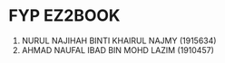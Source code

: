 # FYP EZ2BOOK
 1. NURUL NAJIHAH BINTI KHAIRUL NAJMY (1915634)
 2. AHMAD NAUFAL IBAD BIN MOHD LAZIM (1910457)
